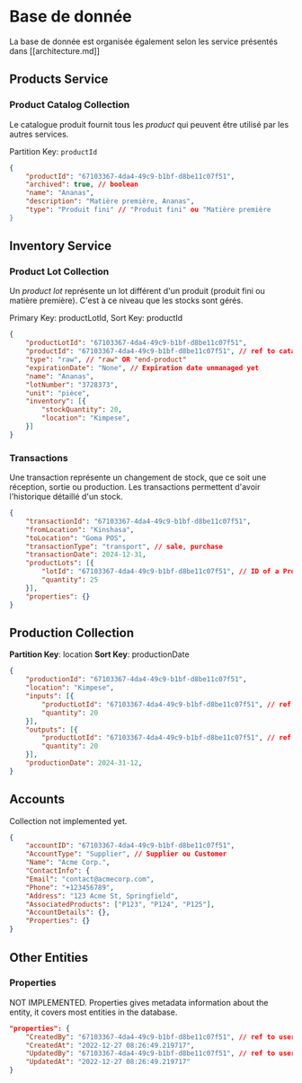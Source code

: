 # Base de donnée
La base de donnée est organisée également selon les service présentés dans [[architecture.md]]

## Products Service
### Product Catalog Collection
Le catalogue produit fournit tous les _product_ qui peuvent être utilisé par les autres services.

Partition Key: `productId`
```json
{
    "productId": "67103367-4da4-49c9-b1bf-d8be11c07f51",
    "archived": true, // boolean
    "name": "Ananas",
    "description": "Matière première, Ananas",
    "type": "Produit fini" // "Produit fini" ou "Matière première
}
```

## Inventory Service
### Product Lot Collection
Un _product lot_ représente un lot différent d'un produit (produit fini ou matière première). C'est à ce niveau que les stocks sont gérés.

Primary Key: productLotId,
Sort Key: productId
```json
{
    "productLotId": "67103367-4da4-49c9-b1bf-d8be11c07f51",
    "productId": "67103367-4da4-49c9-b1bf-d8be11c07f51", // ref to catalog
    "type": "raw", // "raw" OR "end-product"
    "expirationDate": "None", // Expiration date unmanaged yet
    "name": "Ananas",
    "lotNumber": "3728373",
    "unit": "pièce",
    "inventory": [{
        "stockQuantity": 20,
        "location": "Kimpese",
    }]
}
```
### Transactions
Une transaction représente un changement de stock, que ce soit une réception, sortie ou production. Les transactions permettent d'avoir l'historique détaillé d'un stock.

```json
{
    "transactionId": "67103367-4da4-49c9-b1bf-d8be11c07f51",
    "fromLocation": "Kinshasa",
    "toLocation": "Goma POS",
    "transactionType": "transport", // sale, purchase
    "transactionDate": 2024-12-31,
    "productLots": [{
        "lotId": "67103367-4da4-49c9-b1bf-d8be11c07f51", // ID of a Product Lot
        "quantity": 25
    }],
    "properties": {}
}
```

## Production Collection
**Partition Key**: location
**Sort Key**: productionDate
```json
{
    "productionId": "67103367-4da4-49c9-b1bf-d8be11c07f51",
    "location": "Kimpese",
    "inputs": [{
        "productLotId": "67103367-4da4-49c9-b1bf-d8be11c07f51", // ref to ProductLot
        "quantity": 20
    }],
    "outputs": [{
        "productLotId": "67103367-4da4-49c9-b1bf-d8be11c07f51", // ref to ProductLot
        "quantity": 20
    }],
    "productionDate": 2024-31-12,
}
```

## Accounts
Collection not implemented yet.

```json
{
    "accountID": "67103367-4da4-49c9-b1bf-d8be11c07f51",
    "AccountType": "Supplier", // Supplier ou Customer 
    "Name": "Acme Corp.",
    "ContactInfo": {
    "Email": "contact@acmecorp.com",
    "Phone": "+123456789",
    "Address": "123 Acme St, Springfield",
    "AssociatedProducts": ["P123", "P124", "P125"],
    "AccountDetails": {},
    "Properties": {}
}
```

## Other Entities
### Properties
NOT IMPLEMENTED. Properties gives metadata information about the entity, it covers most entities in the database.
```json
"properties": {
    "CreatedBy": "67103367-4da4-49c9-b1bf-d8be11c07f51", // ref to user
    "CreatedAt": "2022-12-27 08:26:49.219717",
    "UpdatedBy": "67103367-4da4-49c9-b1bf-d8be11c07f51", // ref to user
    "UpdatedAt": "2022-12-27 08:26:49.219717"
}
```